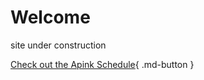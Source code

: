 # Welcome

site under construction

[Check out the Apink Schedule](/docs/apink_schedule.md){ .md-button }
